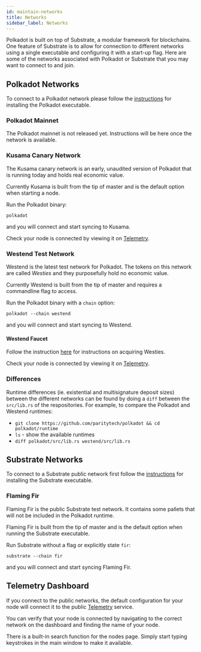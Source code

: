 ```yaml
---
id: maintain-networks
title: Networks
sidebar_label: Networks
---
```


Polkadot is built on top of Substrate, a modular framework for blockchains. One feature of Substrate
is to allow for connection to different networks using a single executable and configuring it with a
start-up flag. Here are some of the networks associated with Polkadot or Substrate that you may want
to connect to and join.

## Polkadot Networks

To connect to a Polkadot network please follow the [instructions](maintain-sync) for installing the
Polkadot executable.

### Polkadot Mainnet

The Polkadot mainnet is not released yet. Instructions will be here once the network is available.

### Kusama Canary Network

The Kusama canary network is an early, unaudited version of Polkadot that is running today and holds
real economic value.

Currently Kusama is built from the tip of master and is the default option when starting a node.

Run the Polkadot binary:

```
polkadot
```

and you will connect and start syncing to Kusama.

Check your node is connected by viewing it on
[Telemetry](https://telemetry.polkadot.io/#/Kusama%20CC3).

### Westend Test Network

Westend is the latest test network for Polkadot. The tokens on this network are called _Westies_ and
they purposefully hold no economic value.

Currently Westend is built from the tip of master and requires a commandline flag to access.

Run the Polkadot binary with a `chain` option:

```
polkadot --chain westend
```

and you will connect and start syncing to Westend.

#### Westend Faucet

Follow the instruction [here](learn-DOT#getting-westies) for instructions on acquiring Westies.

Check your node is connected by viewing it on
[Telemetry](https://telemetry.polkadot.io/#list/Westend).

### Differences

Runtime differences (ie. existential and multisignature deposit sizes) between the different
networks can be found by doing a `diff` between the `src/lib.rs` of the respositories. For example,
to compare the Polkadot and Westend runtimes:

- `git clone https://github.com/paritytech/polkadot && cd polkadot/runtime`
- `ls` - show the available runtimes
- `diff polkadot/src/lib.rs westend/src/lib.rs`

## Substrate Networks

To connect to a Substrate public network first follow the [instructions][substrate install] for
installing the Substrate executable.

### Flaming Fir

Flaming Fir is the public Substrate test network. It contains some pallets that will not be included
in the Polkadot runtime.

Flaming Fir is built from the tip of master and is the default option when running the Substrate
executable.

Run Substrate without a flag or explicitly state `fir`:

```
substrate --chain fir
```

and you will connect and start syncing Flaming Fir.

## Telemetry Dashboard

If you connect to the public networks, the default configuration for your node will connect it to
the public [Telemetry][telemetry] service.

You can verify that your node is connected by navigating to the correct network on the dashboard and
finding the name of your node.

There is a built-in search function for the nodes page. Simply start typing keystrokes in the main
window to make it available.

[substrate install]: https://substrate.dev/docs/en/knowledgebase/getting-started
[telemetry]: https://telemetry.polkadot.io/
